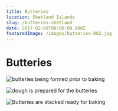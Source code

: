 ```yaml
---
title: Butteries
location: Shetland Islands
slug: /butteries-shetland
date: 2017-02-09T00:00:00.000Z
featuredImage: /images/butteries-002.jpg
---
```

# Butteries

![butteries being formed prior to baking](/images/butteries-001.jpg)

![dough is prepared for the butteries](/images/butteries-002.jpg)

![Butteries are stacked ready for baking](/images/butteries-003.jpg)
